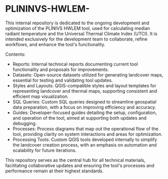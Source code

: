 # PLININVS-HWLEM-
This internal repository is dedicated to the ongoing development and optimization of the PLINIVS HWLEM tool, used for calculating median radiant temperature and the Universal Thermal Climate Index (UTCI). It is intended exclusively for the development team to collaborate, refine workflows, and enhance the tool's functionality.

Contents:
- Reports: Internal technical reports documenting current tool functionality and proposals for improvements.
- Datasets: Open-source datasets utilized for generating landcover maps, essential for testing and validating tool updates.
- Styles and Layouts: QGIS-compatible styles and layout templates for representing landcover and thermal maps, supporting consistent and efficient map visualization.
- SQL Queries: Custom SQL queries designed to streamline geospatial data preparation, with a focus on improving efficiency and accuracy.
- Guides: Developer-focused guides detailing the setup, configuration, and operation of the tool, aimed at supporting both updates and debugging.
- Processes: Process diagrams that map out the operational flow of the tool, providing clarity on system interactions and areas for optimization.
- Processing Tools: Custom QGIS tools developed internally to simplify the landcover creation process, with an emphasis on automation and scalability for future iterations.

This repository serves as the central hub for all technical materials, facilitating collaborative updates and ensuring the tool's processes and performance remain at their highest standards.
